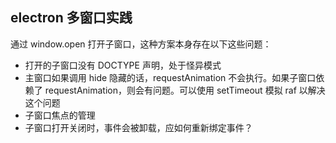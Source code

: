 ## electron 多窗口实践

通过 window.open 打开子窗口，这种方案本身存在以下这些问题：

- 打开的子窗口没有 DOCTYPE 声明，处于怪异模式
- 主窗口如果调用 hide 隐藏的话，requestAnimation 不会执行。如果子窗口依赖了 requestAnimation，则会有问题。可以使用 setTimeout 模拟 raf 以解决这个问题
- 子窗口焦点的管理
- 子窗口打开关闭时，事件会被卸载，应如何重新绑定事件？
